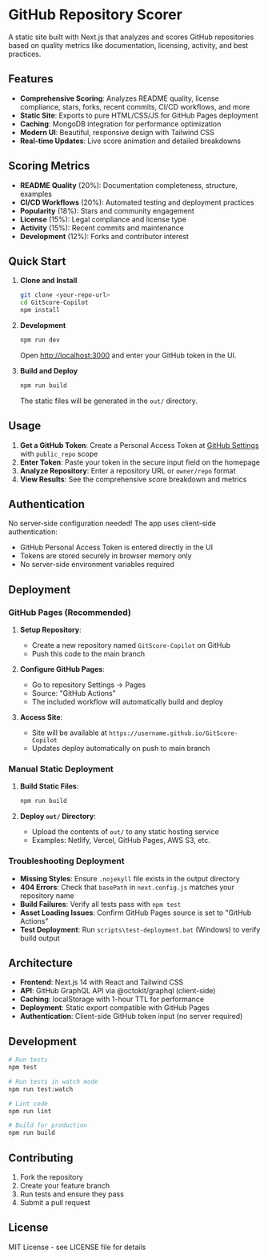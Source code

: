 # GitHub Repository Scorer

A static site built with Next.js that analyzes and scores GitHub repositories based on quality metrics like documentation, licensing, activity, and best practices.

## Features

-   **Comprehensive Scoring**: Analyzes README quality, license compliance, stars, forks, recent commits, CI/CD workflows, and more
-   **Static Site**: Exports to pure HTML/CSS/JS for GitHub Pages deployment
-   **Caching**: MongoDB integration for performance optimization
-   **Modern UI**: Beautiful, responsive design with Tailwind CSS
-   **Real-time Updates**: Live score animation and detailed breakdowns

## Scoring Metrics

-   **README Quality** (20%): Documentation completeness, structure, examples
-   **CI/CD Workflows** (20%): Automated testing and deployment practices
-   **Popularity** (18%): Stars and community engagement
-   **License** (15%): Legal compliance and license type
-   **Activity** (15%): Recent commits and maintenance
-   **Development** (12%): Forks and contributor interest

## Quick Start

1. **Clone and Install**

    ```bash
    git clone <your-repo-url>
    cd GitScore-Copilot
    npm install
    ```

2. **Development**

    ```bash
    npm run dev
    ```

    Open [http://localhost:3000](http://localhost:3000) and enter your GitHub token in the UI.

3. **Build and Deploy**
    ```bash
    npm run build
    ```
    The static files will be generated in the `out/` directory.

## Usage

1. **Get a GitHub Token**: Create a Personal Access Token at [GitHub Settings](https://github.com/settings/tokens) with `public_repo` scope
2. **Enter Token**: Paste your token in the secure input field on the homepage
3. **Analyze Repository**: Enter a repository URL or `owner/repo` format
4. **View Results**: See the comprehensive score breakdown and metrics

## Authentication

No server-side configuration needed! The app uses client-side authentication:

-   GitHub Personal Access Token is entered directly in the UI
-   Tokens are stored securely in browser memory only
-   No server-side environment variables required

## Deployment

### GitHub Pages (Recommended)

1. **Setup Repository**:

    - Create a new repository named `GitScore-Copilot` on GitHub
    - Push this code to the main branch

2. **Configure GitHub Pages**:

    - Go to repository Settings → Pages
    - Source: "GitHub Actions"
    - The included workflow will automatically build and deploy

3. **Access Site**:
    - Site will be available at `https://username.github.io/GitScore-Copilot`
    - Updates deploy automatically on push to main branch

### Manual Static Deployment

1. **Build Static Files**:

    ```bash
    npm run build
    ```

2. **Deploy `out/` Directory**:
    - Upload the contents of `out/` to any static hosting service
    - Examples: Netlify, Vercel, GitHub Pages, AWS S3, etc.

### Troubleshooting Deployment

- **Missing Styles**: Ensure `.nojekyll` file exists in the output directory
- **404 Errors**: Check that `basePath` in `next.config.js` matches your repository name
- **Build Failures**: Verify all tests pass with `npm test`
- **Asset Loading Issues**: Confirm GitHub Pages source is set to "GitHub Actions"
- **Test Deployment**: Run `scripts\test-deployment.bat` (Windows) to verify build output

## Architecture

-   **Frontend**: Next.js 14 with React and Tailwind CSS
-   **API**: GitHub GraphQL API via @octokit/graphql (client-side)
-   **Caching**: localStorage with 1-hour TTL for performance
-   **Deployment**: Static export compatible with GitHub Pages
-   **Authentication**: Client-side GitHub token input (no server required)

## Development

```bash
# Run tests
npm test

# Run tests in watch mode
npm run test:watch

# Lint code
npm run lint

# Build for production
npm run build
```

## Contributing

1. Fork the repository
2. Create your feature branch
3. Run tests and ensure they pass
4. Submit a pull request

## License

MIT License - see LICENSE file for details
